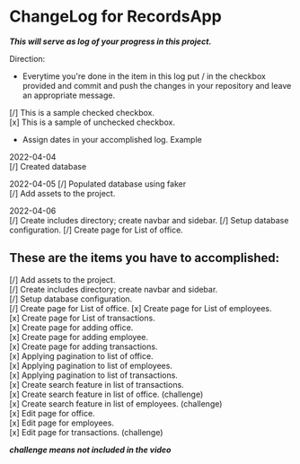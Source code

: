 # ChangeLog for RecordsApp

***This will serve as log of your progress in this project.***

Direction:
- Everytime you're done in the item in this log put / in the checkbox provided and commit and push the changes in your repository and leave an appropriate message.

[/] This is a sample checked checkbox.  
[x] This is a sample of unchecked checkbox.

- Assign dates in your accomplished log. Example

2022-04-04  
[/] Created database  

2022-04-05 
[/] Populated database using faker  
[/] Add assets to the project.   

2022-04-06  
[/] Create includes directory; create navbar and sidebar. 
[/] Setup database configuration.
[/] Create page for List of office.

## These are the items you have to accomplished:  
[/] Add assets to the project.  
[/] Create includes directory; create navbar and sidebar.  
[/] Setup database configuration.  
[/] Create page for List of office.
[x] Create page for List of employees.  
[x] Create page for List of transactions.  
[x] Create page for adding office.  
[x] Create page for adding employee.  
[x] Create page for adding transactions.  
[x] Applying pagination to list of office.  
[x] Applying pagination to list of employees.  
[x] Applying pagination to list of transactions.  
[x] Create search feature in list of transactions.  
[x] Create search feature in list of office. (challenge)  
[x] Create search feature in list of employees. (challenge)  
[x] Edit page for office.  
[x] Edit page for employees.  
[x] Edit page for transactions. (challenge)

***challenge means not included in the video***
